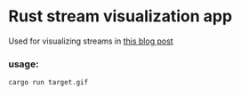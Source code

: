 # Rust stream visualization app

Used for visualizing streams in [this blog post](https://github.com/alexpusch/rust-magic-patterns/blob/master/rust-stream-visualized/Readme.md)

### usage:
```bash
cargo run target.gif
```